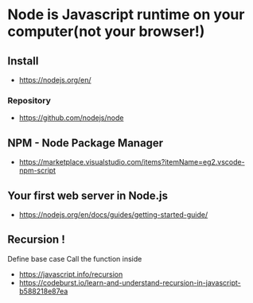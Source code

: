 

# Node is Javascript runtime on your computer(not your browser!)

## Install

* https://nodejs.org/en/

### Repository
* https://github.com/nodejs/node



## NPM - Node Package Manager

* https://marketplace.visualstudio.com/items?itemName=eg2.vscode-npm-script

## Your first web server in Node.js

* https://nodejs.org/en/docs/guides/getting-started-guide/



## Recursion !
Define base case 
Call the function inside

* https://javascript.info/recursion
* https://codeburst.io/learn-and-understand-recursion-in-javascript-b588218e87ea
